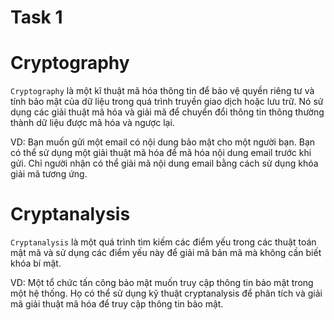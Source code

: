# Task 1

# Cryptography
`Cryptography` là một kĩ thuật mã hóa thông tin để bảo vệ quyền riêng tư và tính bảo mật của dữ liệu trong quá trình truyền giao dịch hoặc lưu trữ. Nó sử dụng các giải thuật mã hóa và giải mã để chuyển đổi thông tin thông thường thành dữ liệu được mã hóa và ngược lại.

VD: Bạn muốn gửi một email có nội dung bảo mật cho một người bạn. Bạn có thể sử dụng một giải thuật mã hóa để mã hóa nội dung email trước khi gửi. Chỉ người nhận có thể giải mã nội dung email bằng cách sử dụng khóa giải mã tương ứng.

# Cryptanalysis
`Cryptanalysis` là một quá trình tìm kiếm các điểm yếu trong các thuật toán mật mã và sử dụng các điểm yếu này để giải mã bản mã mà không cần biết khóa bí mật.

VD: Một tổ chức tấn công bảo mật muốn truy cập thông tin bảo mật trong một hệ thống. Họ có thể sử dụng kỹ thuật cryptanalysis để phân tích và giải mã giải thuật mã hóa để truy cập thông tin bảo mật.
